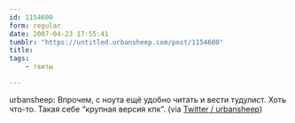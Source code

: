 ```yaml
---
id: 1154600
form: regular
date: 2007-04-23 17:55:41
tumblr: "https://untitled.urbansheep.com/post/1154600"
title:
tags:
    - твиты

---
```


<p>urbansheep: Впрочем, с ноута ещё удобно читать и вести тудулист. Хоть что-то. Такая себе &ldquo;крупная версия кпк&rdquo;. (via <a href="http://twitter.com/urbansheep/statuses/36981662">Twitter / urbansheep</a>)</p>

